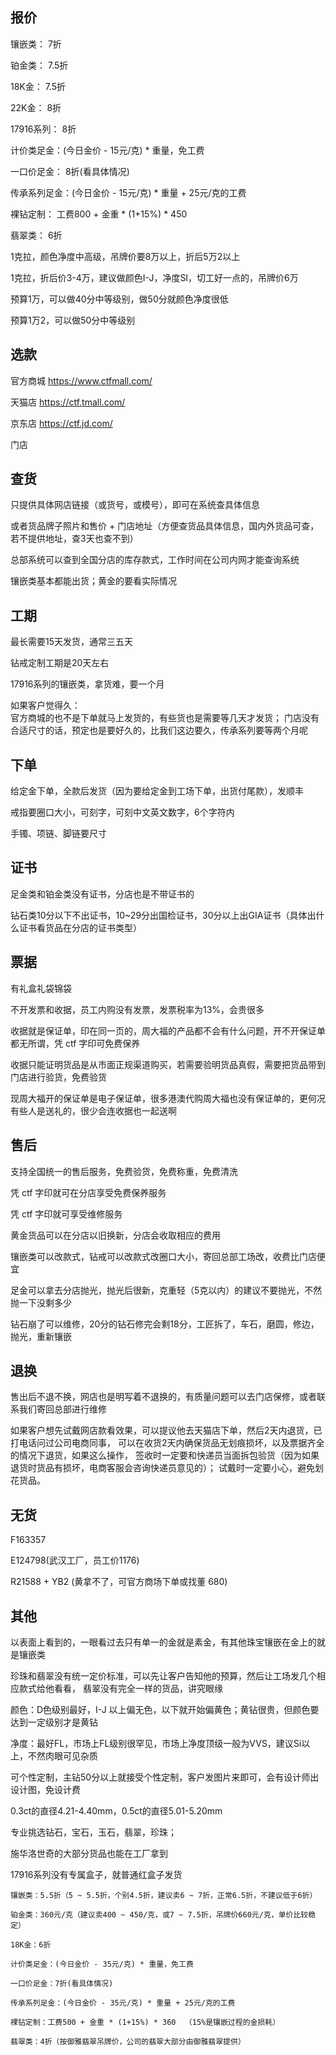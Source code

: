 ## 报价

镶嵌类： 7折

铂金类： 7.5折

18K金： 7.5折

22K金： 8折

17916系列： 8折

计价类足金：(今日金价 - 15元/克) * 重量，免工费

一口价足金： 8折(看具体情况)

传承系列足金：(今日金价 - 15元/克) * 重量 + 25元/克的工费
      
裸钻定制： 工费800 + 金重 * (1+15%) * 450     

翡翠类： 6折

1克拉，颜色净度中高级，吊牌价要8万以上，折后5万2以上

1克拉，折后价3-4万，建议做颜色I-J，净度SI，切工好一点的，吊牌价6万

预算1万，可以做40分中等级别，做50分就颜色净度很低

预算1万2，可以做50分中等级别


## 选款

官方商城 https://www.ctfmall.com/

天猫店 https://ctf.tmall.com/

京东店 https://ctf.jd.com/

门店


## 查货

只提供具体网店链接（或货号，或模号），即可在系统查具体信息

或者货品牌子照片和售价 + 门店地址（方便查货品具体信息，国内外货品可查，若不提供地址，查3天也查不到）

总部系统可以查到全国分店的库存款式，工作时间在公司内网才能查询系统

镶嵌类基本都能出货；黄金的要看实际情况


## 工期

最长需要15天发货，通常三五天

钻戒定制工期是20天左右

17916系列的镶嵌类，拿货难，要一个月

如果客户觉得久：  
官方商城的也不是下单就马上发货的，有些货也是需要等几天才发货；
门店没有合适尺寸的话，预定也是要好久的，比我们这边要久，传承系列要等两个月呢


## 下单

给定金下单，全款后发货（因为要给定金到工场下单，出货付尾款），发顺丰

戒指要圈口大小，可刻字，可刻中文英文数字，6个字符内

手镯、项链、脚链要尺寸


## 证书

足金类和铂金类没有证书，分店也是不带证书的

钻石类10分以下不出证书，10~29分出国检证书，30分以上出GIA证书（具体出什么证书看货品在分店的证书类型）


## 票据

有礼盒礼袋锦袋

不开发票和收据，员工内购没有发票，发票税率为13%，会贵很多

收据就是保证单，印在同一页的，周大福的产品都不会有什么问题，开不开保证单都无所谓，凭 ctf 字印可免费保养

收据只能证明货品是从市面正规渠道购买，若需要验明货品真假，需要把货品带到门店进行验货，免费验货

现周大福开的保证单是电子保证单，很多港澳代购周大福也没有保证单的，更何况有些人是送礼的，很少会连收据也一起送啊


## 售后

支持全国统一的售后服务，免费验货，免费称重，免费清洗

凭 ctf 字印就可在分店享受免费保养服务

凭 ctf 字印就可享受维修服务

黄金货品可以在分店以旧换新，分店会收取相应的费用

镶嵌类可以改款式，钻戒可以改款式改圈口大小，寄回总部工场改，收费比门店便宜

足金可以拿去分店抛光，抛光后很新，克重轻（5克以内）的建议不要抛光，不然抛一下没剩多少

钻石崩了可以维修，20分的钻石修完会剩18分，工匠拆了，车石，磨圆，修边，抛光，重新镶嵌


## 退换

售出后不退不换，网店也是明写着不退换的，有质量问题可以去门店保修，或者联系我们寄回总部进行维修

如果客户想先试戴网店款看效果，可以提议他去天猫店下单，然后2天内退货，已打电话问过公司电商同事，
可以在收货2天内确保货品无划痕损坏，以及票据齐全的情况下退货，如果这么操作，
签收时一定要和快递员当面拆包验货（因为如果退货时货品有损坏，电商客服会咨询快递员意见的）；
试戴时一定要小心，避免划花货品。


## 无货

F163357

E124798(武汉工厂，员工价1176)

R21588 + YB2 (黄拿不了，可官方商场下单或找董 680)


## 其他

以表面上看到的，一眼看过去只有单一的金就是素金，有其他珠宝镶嵌在金上的就是镶嵌类

珍珠和翡翠没有统一定价标准，可以先让客户告知他的预算，然后让工场发几个相应款式给他看看，
翡翠没有完全一样的货品，讲究眼缘

颜色：D色级别最好，I-J 以上偏无色，以下就开始偏黄色；黄钻很贵，但颜色要达到一定级别才是黄钻

净度：最好FL，市场上FL级别很罕见，市场上净度顶级一般为VVS，建议Si以上，不然肉眼可见杂质

可个性定制，主钻50分以上就接受个性定制，客户发图片来即可，会有设计师出设计图，免设计费

0.3ct的直径4.21-4.40mm，0.5ct的直径5.01-5.20mm

专业挑选钻石，宝石，玉石，翡翠，珍珠；

施华洛世奇的大部分货品也能在工厂拿到

17916系列没有专属盒子，就普通红盒子发货


```
镶嵌类：5.5折（5 ~ 5.5折，个别4.5折，建议卖6 ~ 7折，正常6.5折，不建议低于6折）

铂金类：360元/克（建议卖400 ~ 450/克，或7 ~ 7.5折，吊牌价660元/克，单价比较稳定）

18K金：6折

计价类足金：(今日金价 - 35元/克) * 重量，免工费
 
一口价足金：7折(看具体情况)  
 
传承系列足金：(今日金价 - 35元/克) * 重量 + 25元/克的工费
            
裸钻定制：工费500 + 金重 * (1+15%) * 360  （15%是镶嵌过程的金损耗）

翡翠类：4折（按御雅翡翠吊牌价，公司的翡翠大部分由御雅翡翠提供）
```